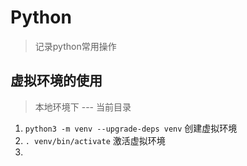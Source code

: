 # Python

> 记录python常用操作

## 虚拟环境的使用

> 本地环境下 --- 当前目录

1. `python3 -m venv --upgrade-deps venv` 创建虚拟环境
2. `. venv/bin/activate` 激活虚拟环境
3. 

